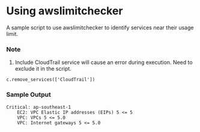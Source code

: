 # Using awslimitchecker

A sample script to use awslimitchecker to identify services near their usage limit.

### Note

1. Include CloudTrail service will cause an error during execution. Need to exclude it in the script.

```
c.remove_services(['CloudTrail'])
```

### Sample Output

```
Critical: ap-southeast-1
	EC2: VPC Elastic IP addresses (EIPs) 5 <= 5
	VPC: VPCs 5 <= 5.0
	VPC: Internet gateways 5 <= 5.0
```

